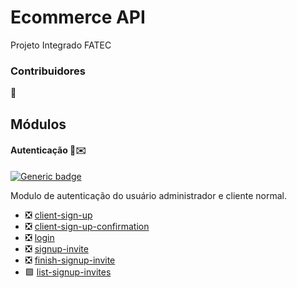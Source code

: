 # Ecommerce API

Projeto Integrado FATEC

### Contribuidores

🚧

## Módulos

#### Autenticação 🔑✉️ 
[![Generic badge](https://img.shields.io/badge/Progresso-90%-<COLOR>.svg)](https://shields.io/)

Modulo de autenticação do usuário administrador e cliente normal. 
- ❎ [client-sign-up](./requirements/auth/client-sign-up.md)
- ❎ [client-sign-up-confirmation](./requirements/auth/client-sign-up-confirmation.md)
- ❎ [login](./requirements/auth/login.md)
- ❎ [signup-invite](./requirements/auth/signup-invite.md)
- ❎ [finish-signup-invite](./requirements/auth/finish-signup-invite.md)
- 🟩 [list-signup-invites](./requirements/auth/list-signup-invites.md)
